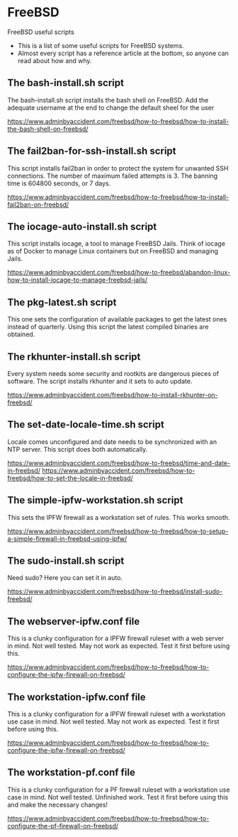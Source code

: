 # FreeBSD
FreeBSD useful scripts

- This is a list of some useful scripts for FreeBSD systems.
- Almost every script has a reference article at the bottom, so anyone can read about how and why.

## The bash-install.sh script

The bash-install.sh script installs the bash shell on FreeBSD. 
Add the adequate username at the end to change the default sheel for the user 

https://www.adminbyaccident.com/freebsd/how-to-freebsd/how-to-install-the-bash-shell-on-freebsd/

## The fail2ban-for-ssh-install.sh script

This script installs fail2ban in order to protect the system for unwanted SSH connections.
The number of maximum failed attempts is 3.
The banning time is 604800 seconds, or 7 days.

https://www.adminbyaccident.com/freebsd/how-to-freebsd/how-to-install-fail2ban-on-freebsd/

## The iocage-auto-install.sh script

This script installs iocage, a tool to manage FreeBSD Jails.
Think of iocage as of Docker to manage Linux containers but on FreeBSD and managing Jails.

https://www.adminbyaccident.com/freebsd/how-to-freebsd/abandon-linux-how-to-install-iocage-to-manage-freebsd-jails/

## The pkg-latest.sh script

This one sets the configuration of available packages to get the latest ones instead of quarterly.
Using this script the latest compiled binaries are obtained.

## The rkhunter-install.sh script

Every system needs some security and rootkits are dangerous pieces of software.
The script installs rkhunter and it sets to auto update.

https://www.adminbyaccident.com/freebsd/how-to-install-rkhunter-on-freebsd/

## The set-date-locale-time.sh script

Locale comes unconfigured and date needs to be synchronized with an NTP server.
This script does both automatically.

https://www.adminbyaccident.com/freebsd/how-to-freebsd/time-and-date-in-freebsd/
https://www.adminbyaccident.com/freebsd/how-to-freebsd/how-to-set-the-locale-in-freebsd/

## The simple-ipfw-workstation.sh script

This sets the IPFW firewall as a workstation set of rules. This works smooth.

https://www.adminbyaccident.com/freebsd/how-to-freebsd/how-to-setup-a-simple-firewall-in-freebsd-using-ipfw/

## The sudo-install.sh script

Need sudo? Here you can set it in auto.

https://www.adminbyaccident.com/freebsd/how-to-freebsd/install-sudo-freebsd/

## The webserver-ipfw.conf file

This is a clunky configuration for a IPFW firewall ruleset with a web server in mind. 
Not well tested. May not work as expected. Test it first before using this.

https://www.adminbyaccident.com/freebsd/how-to-freebsd/how-to-configure-the-ipfw-firewall-on-freebsd/

## The workstation-ipfw.conf file

This is a clunky configuration for a IPFW firewall ruleset with a workstation use case in mind. 
Not well tested. May not work as expected. Test it first before using this.

https://www.adminbyaccident.com/freebsd/how-to-freebsd/how-to-configure-the-ipfw-firewall-on-freebsd/

## The workstation-pf.conf file

This is a clunky configuration for a PF firewall ruleset with a workstation use case in mind. 
Not well tested. Unfinished work. Test it first before using this and make the necessary changes!

https://www.adminbyaccident.com/freebsd/how-to-freebsd/how-to-configure-the-pf-firewall-on-freebsd/
